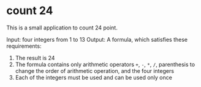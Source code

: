 # count 24

This is a small application to count 24 point.

Input: four integers from 1 to 13
Output: A formula, which satisfies these requirements:

1. The result is 24
2. The formula contains only arithmetic operators `+`, `-`, `*`, `/`, parenthesis to change the order of arithmetic operation, and the four integers
3. Each of the integers must be used and can be used only once
